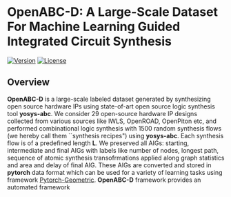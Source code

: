 # OpenABC-D: A Large-Scale Dataset For Machine Learning Guided Integrated Circuit Synthesis 
[![Version](https://img.shields.io/badge/Version-1.0.0-brightgreen)](https://github.com/NYU-MLDA/OpenABC) 
[![License](https://img.shields.io/badge/License-BSD%203--Clause-blue.svg)](https://opensource.org/licenses/BSD-3-Clause)

## Overview

**OpenABC-D** is a large-scale labeled dataset generated by synthesizing open source hardware IPs using state-of-art open source logic synthesis tool **yosys-abc**. We consider 29 open-source hardware IP designs collected from various sources like IWLS, OpenROAD, OpenPiton etc, and performed combinational logic synthesis with 1500 random synthesis flows (we hereby call them ``synthesis recipes") using **yosys-abc**. Each synthesis flow is of a predefined length **L**. We preserved all AIGs: starting, intermediate and final AIGs with labels like number of nodes, longest path, sequence of atomic synthesis transofrmations applied along graph statistics and area and delay of final AIG. These AIGs are converted and stored in **pytorch** data format which can be used for a variety of learning tasks using framework [Pytorch-Geometric](https://github.com/rusty1s/pytorch_geometric). **OpenABC-D** framework provides an automated framework
